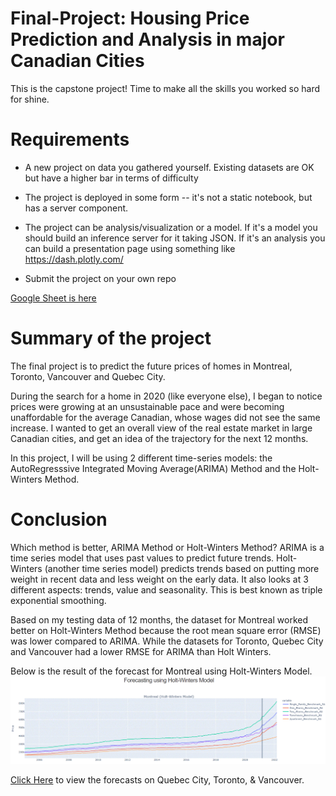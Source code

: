 # Final-Project: Housing Price Prediction and Analysis in major Canadian Cities

This is the capstone project! Time to make all the skills you worked so hard for shine.

# Requirements

- A new project on data you gathered yourself. Existing datasets are OK but have a higher bar in terms of difficulty

- The project is deployed in some form -- it's not a static notebook, but has a server component.

- The project can be analysis/visualization or a model. If it's a model you should build an inference server for it taking JSON. If it's an analysis you can build a presentation page using something like https://dash.plotly.com/

- Submit the project on your own repo

[Google Sheet is here](https://docs.google.com/spreadsheets/d/1EaQZuBYEhv606F24Zz324jyfrqWjCKIz4hfLzVRh6rE/edit?usp=sharing)

# Summary of the project

The final project is to predict the future prices of homes in Montreal, Toronto, Vancouver and Quebec City.

During the search for a home in 2020 (like everyone else), I began to notice prices were growing at an unsustainable pace and were becoming unaffordable for the average Canadian, whose wages did not see the same increase. I wanted to get an overall view of the real estate market in large Canadian cities, and get an idea of the trajectory for the next 12 months.  

In this project, I will be using 2 different time-series models: the AutoRegresssive Integrated Moving Average(ARIMA) Method and the Holt-Winters Method.

# Conclusion

Which method is better, ARIMA Method or Holt-Winters Method?
ARIMA is a time series model that uses past values to predict future trends.
Holt-Winters (another time series model) predicts trends based on putting more weight in recent data and less weight on the early data. It also looks at 3 different aspects: trends, value and seasonality. This is best known as triple exponential smoothing.

Based on my testing data of 12 months, the dataset for Montreal worked better on Holt-Winters Method because the root mean square error (RMSE) was lower compared to ARIMA.
While the datasets for Toronto, Quebec City and Vancouver had a lower RMSE for ARIMA than Holt Winters.

Below is the result of the forecast for Montreal using Holt-Winters Model.
![Graph of Housing Price](./Montreal.GIF)


[Click Here](./assets) to view the forecasts on Quebec City, Toronto, & Vancouver.

